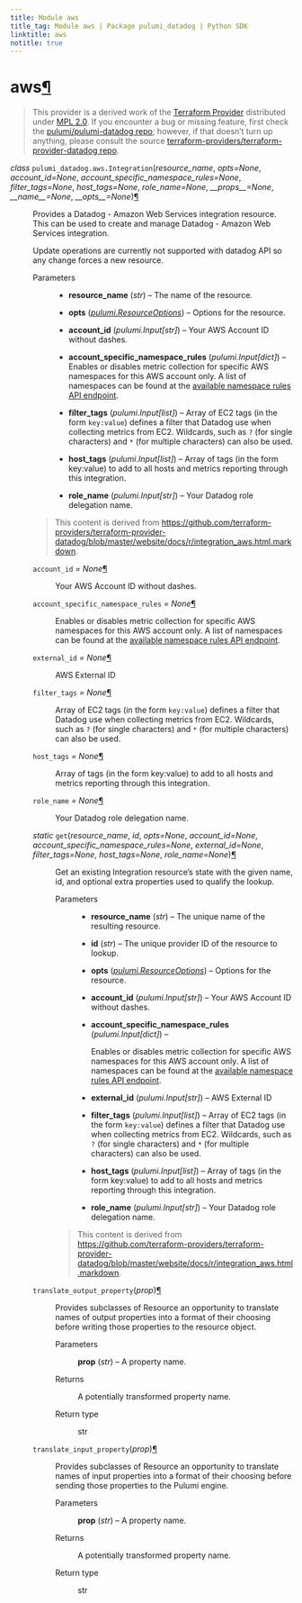 ```yaml
---
title: Module aws
title_tag: Module aws | Package pulumi_datadog | Python SDK
linktitle: aws
notitle: true
---
```


<div class="section" id="aws">
<h1>aws<a class="headerlink" href="#aws" title="Permalink to this headline">¶</a></h1>
<blockquote>
<div><p>This provider is a derived work of the <a class="reference external" href="https://github.com/terraform-providers/terraform-provider-datadog">Terraform Provider</a> distributed under
<a class="reference external" href="https://www.mozilla.org/en-US/MPL/2.0/">MPL 2.0</a>. If you encounter a bug or missing feature, first check the
<a class="reference external" href="https://github.com/pulumi/pulumi-datadog/issues">pulumi/pulumi-datadog repo</a>; however, if that doesn’t turn up
anything, please consult the source <a class="reference external" href="https://github.com/terraform-providers/terraform-provider-datadog/issues">terraform-providers/terraform-provider-datadog repo</a>.</p>
</div></blockquote>
<span class="target" id="module-pulumi_datadog.aws"></span><dl class="class">
<dt id="pulumi_datadog.aws.Integration">
<em class="property">class </em><code class="sig-prename descclassname">pulumi_datadog.aws.</code><code class="sig-name descname">Integration</code><span class="sig-paren">(</span><em class="sig-param">resource_name</em>, <em class="sig-param">opts=None</em>, <em class="sig-param">account_id=None</em>, <em class="sig-param">account_specific_namespace_rules=None</em>, <em class="sig-param">filter_tags=None</em>, <em class="sig-param">host_tags=None</em>, <em class="sig-param">role_name=None</em>, <em class="sig-param">__props__=None</em>, <em class="sig-param">__name__=None</em>, <em class="sig-param">__opts__=None</em><span class="sig-paren">)</span><a class="headerlink" href="#pulumi_datadog.aws.Integration" title="Permalink to this definition">¶</a></dt>
<dd><p>Provides a Datadog - Amazon Web Services integration resource. This can be used to create and manage Datadog - Amazon Web Services integration.</p>
<p>Update operations are currently not supported with datadog API so any change forces a new resource.</p>
<dl class="field-list simple">
<dt class="field-odd">Parameters</dt>
<dd class="field-odd"><ul class="simple">
<li><p><strong>resource_name</strong> (<em>str</em>) – The name of the resource.</p></li>
<li><p><strong>opts</strong> (<a class="reference internal" href="../../pulumi/#pulumi.ResourceOptions" title="pulumi.ResourceOptions"><em>pulumi.ResourceOptions</em></a>) – Options for the resource.</p></li>
<li><p><strong>account_id</strong> (<em>pulumi.Input</em><em>[</em><em>str</em><em>]</em>) – Your AWS Account ID without dashes.</p></li>
<li><p><strong>account_specific_namespace_rules</strong> (<em>pulumi.Input</em><em>[</em><em>dict</em><em>]</em>) – Enables or disables metric collection for specific AWS namespaces for this AWS account only. A list of namespaces can be found at the <a class="reference external" href="https://api.datadoghq.com/api/v1/integration/aws/available_namespace_rules">available namespace rules API endpoint</a>.</p></li>
<li><p><strong>filter_tags</strong> (<em>pulumi.Input</em><em>[</em><em>list</em><em>]</em>) – Array of EC2 tags (in the form <code class="docutils literal notranslate"><span class="pre">key:value</span></code>) defines a filter that Datadog use when collecting metrics from EC2. Wildcards, such as <code class="docutils literal notranslate"><span class="pre">?</span></code> (for single characters) and <code class="docutils literal notranslate"><span class="pre">*</span></code> (for multiple characters) can also be used.</p></li>
<li><p><strong>host_tags</strong> (<em>pulumi.Input</em><em>[</em><em>list</em><em>]</em>) – Array of tags (in the form key:value) to add to all hosts and metrics reporting through this integration.</p></li>
<li><p><strong>role_name</strong> (<em>pulumi.Input</em><em>[</em><em>str</em><em>]</em>) – Your Datadog role delegation name.</p></li>
</ul>
</dd>
</dl>
<blockquote>
<div><p>This content is derived from <a class="reference external" href="https://github.com/terraform-providers/terraform-provider-datadog/blob/master/website/docs/r/integration_aws.html.markdown">https://github.com/terraform-providers/terraform-provider-datadog/blob/master/website/docs/r/integration_aws.html.markdown</a>.</p>
</div></blockquote>
<dl class="attribute">
<dt id="pulumi_datadog.aws.Integration.account_id">
<code class="sig-name descname">account_id</code><em class="property"> = None</em><a class="headerlink" href="#pulumi_datadog.aws.Integration.account_id" title="Permalink to this definition">¶</a></dt>
<dd><p>Your AWS Account ID without dashes.</p>
</dd></dl>

<dl class="attribute">
<dt id="pulumi_datadog.aws.Integration.account_specific_namespace_rules">
<code class="sig-name descname">account_specific_namespace_rules</code><em class="property"> = None</em><a class="headerlink" href="#pulumi_datadog.aws.Integration.account_specific_namespace_rules" title="Permalink to this definition">¶</a></dt>
<dd><p>Enables or disables metric collection for specific AWS namespaces for this AWS account only. A list of namespaces can be found at the <a class="reference external" href="https://api.datadoghq.com/api/v1/integration/aws/available_namespace_rules">available namespace rules API endpoint</a>.</p>
</dd></dl>

<dl class="attribute">
<dt id="pulumi_datadog.aws.Integration.external_id">
<code class="sig-name descname">external_id</code><em class="property"> = None</em><a class="headerlink" href="#pulumi_datadog.aws.Integration.external_id" title="Permalink to this definition">¶</a></dt>
<dd><p>AWS External ID</p>
</dd></dl>

<dl class="attribute">
<dt id="pulumi_datadog.aws.Integration.filter_tags">
<code class="sig-name descname">filter_tags</code><em class="property"> = None</em><a class="headerlink" href="#pulumi_datadog.aws.Integration.filter_tags" title="Permalink to this definition">¶</a></dt>
<dd><p>Array of EC2 tags (in the form <code class="docutils literal notranslate"><span class="pre">key:value</span></code>) defines a filter that Datadog use when collecting metrics from EC2. Wildcards, such as <code class="docutils literal notranslate"><span class="pre">?</span></code> (for single characters) and <code class="docutils literal notranslate"><span class="pre">*</span></code> (for multiple characters) can also be used.</p>
</dd></dl>

<dl class="attribute">
<dt id="pulumi_datadog.aws.Integration.host_tags">
<code class="sig-name descname">host_tags</code><em class="property"> = None</em><a class="headerlink" href="#pulumi_datadog.aws.Integration.host_tags" title="Permalink to this definition">¶</a></dt>
<dd><p>Array of tags (in the form key:value) to add to all hosts and metrics reporting through this integration.</p>
</dd></dl>

<dl class="attribute">
<dt id="pulumi_datadog.aws.Integration.role_name">
<code class="sig-name descname">role_name</code><em class="property"> = None</em><a class="headerlink" href="#pulumi_datadog.aws.Integration.role_name" title="Permalink to this definition">¶</a></dt>
<dd><p>Your Datadog role delegation name.</p>
</dd></dl>

<dl class="method">
<dt id="pulumi_datadog.aws.Integration.get">
<em class="property">static </em><code class="sig-name descname">get</code><span class="sig-paren">(</span><em class="sig-param">resource_name</em>, <em class="sig-param">id</em>, <em class="sig-param">opts=None</em>, <em class="sig-param">account_id=None</em>, <em class="sig-param">account_specific_namespace_rules=None</em>, <em class="sig-param">external_id=None</em>, <em class="sig-param">filter_tags=None</em>, <em class="sig-param">host_tags=None</em>, <em class="sig-param">role_name=None</em><span class="sig-paren">)</span><a class="headerlink" href="#pulumi_datadog.aws.Integration.get" title="Permalink to this definition">¶</a></dt>
<dd><p>Get an existing Integration resource’s state with the given name, id, and optional extra
properties used to qualify the lookup.</p>
<dl class="field-list simple">
<dt class="field-odd">Parameters</dt>
<dd class="field-odd"><ul class="simple">
<li><p><strong>resource_name</strong> (<em>str</em>) – The unique name of the resulting resource.</p></li>
<li><p><strong>id</strong> (<em>str</em>) – The unique provider ID of the resource to lookup.</p></li>
<li><p><strong>opts</strong> (<a class="reference internal" href="../../pulumi/#pulumi.ResourceOptions" title="pulumi.ResourceOptions"><em>pulumi.ResourceOptions</em></a>) – Options for the resource.</p></li>
<li><p><strong>account_id</strong> (<em>pulumi.Input</em><em>[</em><em>str</em><em>]</em>) – Your AWS Account ID without dashes.</p></li>
<li><p><strong>account_specific_namespace_rules</strong> (<em>pulumi.Input</em><em>[</em><em>dict</em><em>]</em>) – <p>Enables or disables metric collection for specific AWS namespaces for this AWS account only. A list of namespaces can be found at the <a class="reference external" href="https://api.datadoghq.com/api/v1/integration/aws/available_namespace_rules">available namespace rules API endpoint</a>.</p>
</p></li>
<li><p><strong>external_id</strong> (<em>pulumi.Input</em><em>[</em><em>str</em><em>]</em>) – AWS External ID</p></li>
<li><p><strong>filter_tags</strong> (<em>pulumi.Input</em><em>[</em><em>list</em><em>]</em>) – Array of EC2 tags (in the form <code class="docutils literal notranslate"><span class="pre">key:value</span></code>) defines a filter that Datadog use when collecting metrics from EC2. Wildcards, such as <code class="docutils literal notranslate"><span class="pre">?</span></code> (for single characters) and <code class="docutils literal notranslate"><span class="pre">*</span></code> (for multiple characters) can also be used.</p></li>
<li><p><strong>host_tags</strong> (<em>pulumi.Input</em><em>[</em><em>list</em><em>]</em>) – Array of tags (in the form key:value) to add to all hosts and metrics reporting through this integration.</p></li>
<li><p><strong>role_name</strong> (<em>pulumi.Input</em><em>[</em><em>str</em><em>]</em>) – Your Datadog role delegation name.</p></li>
</ul>
</dd>
</dl>
<blockquote>
<div><p>This content is derived from <a class="reference external" href="https://github.com/terraform-providers/terraform-provider-datadog/blob/master/website/docs/r/integration_aws.html.markdown">https://github.com/terraform-providers/terraform-provider-datadog/blob/master/website/docs/r/integration_aws.html.markdown</a>.</p>
</div></blockquote>
</dd></dl>

<dl class="method">
<dt id="pulumi_datadog.aws.Integration.translate_output_property">
<code class="sig-name descname">translate_output_property</code><span class="sig-paren">(</span><em class="sig-param">prop</em><span class="sig-paren">)</span><a class="headerlink" href="#pulumi_datadog.aws.Integration.translate_output_property" title="Permalink to this definition">¶</a></dt>
<dd><p>Provides subclasses of Resource an opportunity to translate names of output properties
into a format of their choosing before writing those properties to the resource object.</p>
<dl class="field-list simple">
<dt class="field-odd">Parameters</dt>
<dd class="field-odd"><p><strong>prop</strong> (<em>str</em>) – A property name.</p>
</dd>
<dt class="field-even">Returns</dt>
<dd class="field-even"><p>A potentially transformed property name.</p>
</dd>
<dt class="field-odd">Return type</dt>
<dd class="field-odd"><p>str</p>
</dd>
</dl>
</dd></dl>

<dl class="method">
<dt id="pulumi_datadog.aws.Integration.translate_input_property">
<code class="sig-name descname">translate_input_property</code><span class="sig-paren">(</span><em class="sig-param">prop</em><span class="sig-paren">)</span><a class="headerlink" href="#pulumi_datadog.aws.Integration.translate_input_property" title="Permalink to this definition">¶</a></dt>
<dd><p>Provides subclasses of Resource an opportunity to translate names of input properties into
a format of their choosing before sending those properties to the Pulumi engine.</p>
<dl class="field-list simple">
<dt class="field-odd">Parameters</dt>
<dd class="field-odd"><p><strong>prop</strong> (<em>str</em>) – A property name.</p>
</dd>
<dt class="field-even">Returns</dt>
<dd class="field-even"><p>A potentially transformed property name.</p>
</dd>
<dt class="field-odd">Return type</dt>
<dd class="field-odd"><p>str</p>
</dd>
</dl>
</dd></dl>

</dd></dl>

</div>
